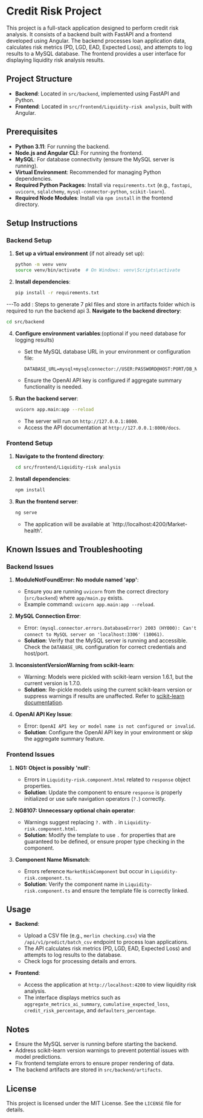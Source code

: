 # Credit Risk Project

This project is a full-stack application designed to perform credit risk analysis. It consists of a backend built with FastAPI and a frontend developed using Angular. The backend processes loan application data, calculates risk metrics (PD, LGD, EAD, Expected Loss), and attempts to log results to a MySQL database. The frontend provides a user interface for displaying liquidity risk analysis results.

## Project Structure
- **Backend**: Located in `src/backend`, implemented using FastAPI and Python.
- **Frontend**: Located in `src/frontend/Liquidity-risk analysis`, built with Angular.

## Prerequisites
- **Python 3.11**: For running the backend.
- **Node.js and Angular CLI**: For running the frontend.
- **MySQL**: For database connectivity (ensure the MySQL server is running).
- **Virtual Environment**: Recommended for managing Python dependencies.
- **Required Python Packages**: Install via `requirements.txt` (e.g., `fastapi`, `uvicorn`, `sqlalchemy`, `mysql-connector-python`, `scikit-learn`).
- **Required Node Modules**: Install via `npm install` in the frontend directory.

## Setup Instructions

### Backend Setup

1. **Set up a virtual environment** (if not already set up):
   ```bash
   python -m venv venv
   source venv/bin/activate  # On Windows: venv\Scripts\activate
   ```

2. **Install dependencies**:
   ```bash
   pip install -r requirements.txt


   ```
---To add : Steps to generate 7 pkl files and store in artifacts folder which is required to run the backend api
3. **Navigate to the backend directory**:
   ```bash
   cd src/backend
   ```
4. **Configure environment variables**:(optional if you need database for logging results)
   - Set the MySQL database URL in your environment or configuration file:
     ```
     DATABASE_URL=mysql+mysqlconnector://USER:PASSWORD@HOST:PORT/DB_NAME
     ```
   - Ensure the OpenAI API key is configured if aggregate summary functionality is needed.

5. **Run the backend server**:
   ```bash
   uvicorn app.main:app --reload
   ```
   - The server will run on `http://127.0.0.1:8000`.
   - Access the API documentation at `http://127.0.0.1:8000/docs`.

### Frontend Setup
1. **Navigate to the frontend directory**:
   ```bash
   cd src/frontend/Liquidity-risk analysis
   ```

2. **Install dependencies**:
   ```bash
   npm install
   ```

3. **Run the frontend server**:
   ```bash
   ng serve
   ```
   - The application will be available at `http://localhost:4200/Market-health'.

## Known Issues and Troubleshooting

### Backend Issues
1. **ModuleNotFoundError: No module named 'app'**:
   - Ensure you are running `uvicorn` from the correct directory (`src/backend`) where `app/main.py` exists.
   - Example command: `uvicorn app.main:app --reload`.

2. **MySQL Connection Error**:
   - Error: `(mysql.connector.errors.DatabaseError) 2003 (HY000): Can't connect to MySQL server on 'localhost:3306' (10061)`.
   - **Solution**: Verify that the MySQL server is running and accessible. Check the `DATABASE_URL` configuration for correct credentials and host/port.

3. **InconsistentVersionWarning from scikit-learn**:
   - Warning: Models were pickled with scikit-learn version 1.6.1, but the current version is 1.7.0.
   - **Solution**: Re-pickle models using the current scikit-learn version or suppress warnings if results are unaffected. Refer to [scikit-learn documentation](https://scikit-learn.org/stable/model_persistence.html#security-maintainability-limitations).

4. **OpenAI API Key Issue**:
   - Error: `OpenAI API key or model name is not configured or invalid`.
   - **Solution**: Configure the OpenAI API key in your environment or skip the aggregate summary feature.

### Frontend Issues
1. **NG1: Object is possibly 'null'**:
   - Errors in `Liquidity-risk.component.html` related to `response` object properties.
   - **Solution**: Update the component to ensure `response` is properly initialized or use safe navigation operators (`?.`) correctly.

2. **NG8107: Unnecessary optional chain operator**:
   - Warnings suggest replacing `?.` with `.` in `Liquidity-risk.component.html`.
   - **Solution**: Modify the template to use `.` for properties that are guaranteed to be defined, or ensure proper type checking in the component.

3. **Component Name Mismatch**:
   - Errors reference `MarketRiskComponent` but occur in `Liquidity-risk.component.ts`.
   - **Solution**: Verify the component name in `Liquidity-risk.component.ts` and ensure the template file is correctly linked.

## Usage
- **Backend**:
  - Upload a CSV file (e.g., `merlin checking.csv`) via the `/api/v1/predict/batch_csv` endpoint to process loan applications.
  - The API calculates risk metrics (PD, LGD, EAD, Expected Loss) and attempts to log results to the database.
  - Check logs for processing details and errors.

- **Frontend**:
  - Access the application at `http://localhost:4200` to view liquidity risk analysis.
  - The interface displays metrics such as `aggregate_metrics_ai_summary`, `cumulative_expected_loss`, `credit_risk_percentage`, and `defaulters_percentage`.

## Notes
- Ensure the MySQL server is running before starting the backend.
- Address scikit-learn version warnings to prevent potential issues with model predictions.
- Fix frontend template errors to ensure proper rendering of data.
- The backend artifacts are stored in `src/backend/artifacts`.

## License
This project is licensed under the MIT License. See the `LICENSE` file for details.